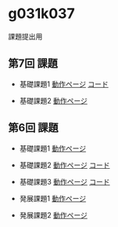 g031k037
========

課題提出用

第7回 課題
----------------
- 基礎課題1
[動作ページ](http://49.212.46.130/~g031k037/cake/boards)
[コード](https://github.com/o-shida/g031k037/blob/master/cake/app/Controller/BoardsController.php)

- 基礎課題2
[動作ページ](http://49.212.46.130/~g031k037/kiso7.php)



第6回 課題
----------------
- 基礎課題1
[動作ページ](http://49.212.46.130/~g031k037/cake/Forms/kiso1)

- 基礎課題2
[動作ページ](http://49.212.46.130/~g031k037/cake/APIs/net)
[コード](https://github.com/o-shida/g031k037/blob/master/cake/app/Controller/APIsController.php)

- 基礎課題3
[動作ページ](http://49.212.46.130/~g031k037/cake/Forms/nyuryoku)
[コード](https://github.com/o-shida/g031k037/blob/master/cake/app/Controller/FormsController.php)

- 発展課題1
[動作ページ](http://49.212.46.130/~g031k037/kadai6.php)

- 発展課題2
[動作ページ](http://49.212.46.130/~g031k037/kadai6_2.php)
